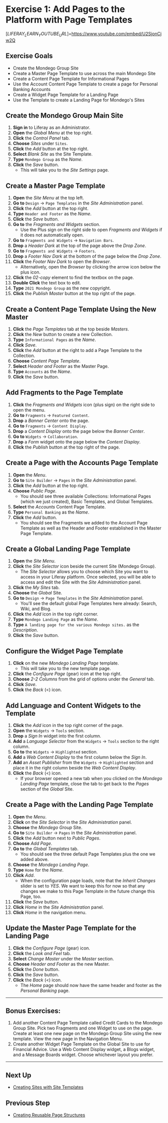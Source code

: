# Exercise 1: Add Pages to the Platform with Page Templates 

[$LIFERAY_LEARN_YOUTUBE_URL$]=https://www.youtube.com/embed/U2SjonCjw2Q

## Exercise Goals 
	
- Create the Mondego Group Site 
- Create a Master Page Template to use across the main Mondego Site 
- Create a Content Page Template for Informational Pages 
- Use the Account Content Page Template to create a page for Personal Banking Accounts  
- Create a Widget Page Template for a Landing Page 
- Use the Template to create a Landing Page for Mondego's Sites 

## Create the Mondego Group Main Site 

1. **Sign in** to Liferay as an Administrator. 
2. **Open** the _Global Menu_ at the top right. 
3. **Click** the _Control Panel_ tab. 
4. **Choose** _Sites_ under `Sites`. 
5. **Click** the _Add_ button at the top right. 
6. **Select** _Blank Site_ as the Site Template. 
7. **Type** `Mondego Group` as the _Name_. 
8. **Click** the _Save_ button. 
	- This will take you to the _Site Settings_ page. 

## Create a Master Page Template 

1. **Open** the _Site Menu_ at the top left. 
2. **Go to** `Design` &rarr; `Page Templates` in the _Site Administration_ panel. 
3. **Click** the _Add_ button at the top right. 
4. **Type** `Header and Footer` as the _Name_. 
5. **Click** the _Save_ button. 
6. **Go to** the _Fragments and Widgets_ section. 
	- Use the Plus sign on the right side to open _Fragments and Widgets_ if it does not automatically open. 
7. **Go to** `Fragments and Widgets` &rarr; `Navigation Bars`. 
8. **Drop** a _Header Dark_ at the top of the page above the _Drop Zone_. 
9. **Go to** `Fragments and Widgets` &rarr; `Footers`. 
10. **Drop** a _Footer Nav Dark_ at the bottom of the page below the _Drop Zone_. 
11. **Click** the _Footer Nav Dark_ to open the _Browser_. 
	- Alternatively, open the _Browser_ by clicking the arrow icon below the plus icon. 
12. **Click** the _02-copy_ element to find the textbox on the page. 
13. **Double Click** the text box to edit. 
14. **Type** `2021 Mondego Group` as the new copyright. 
15. **Click** the _Publish Master_ button at the top right of the page. 

## Create a Content Page Template Using the New Master 

1. **Click** the _Page Templates_ tab at the top beside _Masters_. 
2. **Click** the _New_ button to create a new Collection. 
3. **Type** `Informational Pages` as the _Name_. 
4. **Click** _Save_. 
5. **Click** the _Add_ button at the right to add a Page Template to the Collection. 
6. **Choose** _Content Page Template_. 
7. **Select** _Header and Footer_ as the Master Page. 
8. **Type** `Accounts` as the _Name_. 
9. **Click** the _Save_ button. 

## Add Fragments to the Page Template 

1. **Click** the _Fragments and Widgets_ icon (plus sign) on the right side to open the menu. 
2. **Go to** `Fragments` &rarr; `Featured Content`. 
3. **Drop** a _Banner Center_ onto the page. 
4. **Go to** `Fragments` &rarr; `Content Display`. 
5. **Drop** a _Content Display_ onto the page below the _Banner Center_. 
6. **Go to** `Widgets` &rarr; `Collaboration`. 
7. **Drop** a _Form_ widget onto the page below the _Content Display_. 
8. **Click** the _Publish_ button at the top right of the page. 

## Create a Page with the Accounts Page Template 

1. **Open** the _Menu_. 
2. **Go to** `Site Builder` &rarr; `Pages` in the _Site Administration_ panel. 
3. **Click** the _Add_ button at the top right. 
4. **Choose** _Public Page_. 
	- You should see three available Collections: Informational Pages (which we just created), Basic Templates, and Global Templates. 
5. **Select** the _Accounts_ Content Page Template. 
6. **Type** `Personal Banking` as the _Name_. 
7. **Click** the _Add_ button. 
	- You should see the Fragments we added to the Account Page Template as well as the Header and Footer established in the Master Page Template. 

## Create a Global Landing Page Template 

1. **Open** the _Site Menu_. 
2. **Click** the _Site Selector_ icon beside the current Site (Mondego Group). 
	- The _Site Selector_ allows you to choose which Site you want to access in your Liferay platform. Once selected, you will be able to access and edit the Site with the _Site Administration_ panel. 
3. **Click** the _My Sites_ tab. 
4. **Choose** the _Global_ Site. 
5. **Go to** `Design` &rarr; `Page Templates` in the _Site Administration_ panel. 
	- You'll see the default global Page Templates here already: Search, Wiki, and Blog. 
6. **Click** the _Add_ icon in the top right corner. 
7. **Type** `Mondego Landing Page` as the _Name_. 
8. **Type** `A landing page for the various Mondego sites.` as the _Description_. 
9. **Click** the _Save_ button. 

## Configure the Widget Page Template 

1. **Click** on the new _Mondego Landing Page_ template. 
	- This will take you to the new template page. 
2. **Click** the _Configure Page_ (gear) icon at the top right. 
3. **Choose** _2-2 Columns_ from the grid of options under the _General_ tab. 
4. **Click** _Save_. 
5. **Click** the _Back_ (<) icon. 

## Add Language and Content Widgets to the Template 

1. **Click** the _Add_ icon in the top right corner of the page. 
2. **Open** the `Widgets` &rarr; `Tools` section. 
3. **Drop** a _Sign In_ widget into the first column. 
4. **Add** a _Language Selector_ from the `Widgets` &rarr; `Tools` section to the right column. 
5. **Go to** the `Widgets` &rarr; `Highlighted` section. 
6. **Add** a _Web Content Display_ to the first column below the _Sign In_. 
7. **Add** an _Asset Publisher_ from the `Widgets` &rarr; `Highlighted` section and place it in the right column beside the _Web Content Display_. 
8. **Click** the _Back_ (<) icon. 
	- If your browser opened a new tab when you clicked on the _Mondego Landing Page_ template, close the tab to get back to the _Pages_ section of the _Global_ Site. 

## Create a Page with the Landing Page Template 

1. **Open** the _Menu_. 
2. **Click** on the _Site Selector_ in the _Site Administration_ panel. 
3. **Choose** the _Mondego Group_ Site. 
4. **Go to** `Site Builder` &rarr; `Pages` in the _Site Administration_ panel. 
5. **Click** the _Add_ button next to _Public Pages_. 
6. **Choose** _Add Page_. 
7. **Go to** the _Global Templates_ tab. 
	- You should see the three default Page Templates plus the one we added above. 
8. **Choose** the _Mondego Landing Page_. 
9. **Type** `Home` for the _Name_. 
10. **Click** _Add_. 
	- When the configuration page loads, note that the _Inherit Changes_ slider is set to _YES_. We want to keep this for now so that any changes we make to this Page Template in the future change this Page, too. 
11. **Click** the _Save_ button. 
12. **Click** _Home_ in the _Site Administration_ panel. 
13. **Click** _Home_ in the navigation menu. 

## Update the Master Page Template for the Landing Page 

1. **Click** the _Configure Page_ (gear) icon. 
2. **Click** the _Look and Feel_ tab. 
3. **Select** _Change Master_ under the _Master_ section. 
4. **Choose** _Header and Footer_ as the new Master. 
5. **Click** the _Done_ button. 
6. **Click** the _Save_ button. 
7. **Click** the _Back_ (<) icon. 
	- The _Home_ page should now have the same header and footer as the _Personal Banking_ page. 

--- 

## Bonus Exercises: 

1. Add another Content Page Template called Credit Cards to the Mondego Group Site. Pick two Fragments and one Widget to use on the page. Create at least one new page on the Mondego Group Site using the new template. View the new page in the Navigation Menu. 
2. Create another Widget Page Template on the Global Site to use for Financial Advice. Use a Web Content Display widget, a Blogs widget, and a Message Boards widget. Choose whichever layout you prefer. 

---

## Next Up

* [Creating Sites with Site Templates](./create-sites-with-site-templates.md)

## Previous Step

* [Creating Reusable Page Structures](./create-reusable-page-structures.md)